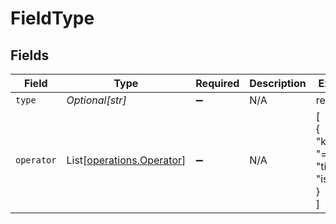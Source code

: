# FieldType


## Fields

| Field                                                            | Type                                                             | Required                                                         | Description                                                      | Example                                                          |
| ---------------------------------------------------------------- | ---------------------------------------------------------------- | ---------------------------------------------------------------- | ---------------------------------------------------------------- | ---------------------------------------------------------------- |
| `type`                                                           | *Optional[str]*                                                  | :heavy_minus_sign:                                               | N/A                                                              | resolution                                                       |
| `operator`                                                       | List[[operations.Operator](../../models/operations/operator.md)] | :heavy_minus_sign:                                               | N/A                                                              | [<br/>{<br/>"key": "=",<br/>"title": "is"<br/>}<br/>]            |